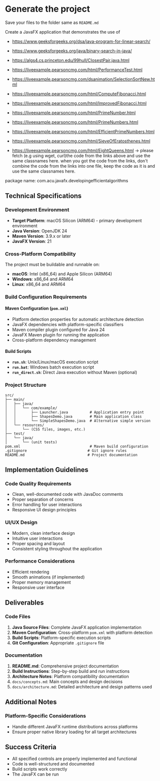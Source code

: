 
# Generate the project 

Save your files to the folder same as `README.md`

Create a JavaFX application that demonstrates the use of 


- https://www.geeksforgeeks.org/dsa/java-program-for-linear-search/
- https://www.geeksforgeeks.org/java/binary-search-in-java/
- https://algs4.cs.princeton.edu/99hull/ClosestPair.java.html

- https://liveexample.pearsoncmg.com/html/PerformanceTest.html
- https://liveexample.pearsoncmg.com/dsanimation/SelectionSortNew.html
- https://liveexample.pearsoncmg.com/html/ComputeFibonacci.html
- https://liveexample.pearsoncmg.com/html/ImprovedFibonacci.html
- https://liveexample.pearsoncmg.com/html/PrimeNumber.html
- https://liveexample.pearsoncmg.com/html/PrimeNumbers.html
- https://liveexample.pearsoncmg.com/html/EfficientPrimeNumbers.html
- https://liveexample.pearsoncmg.com/html/SieveOfEratosthenes.html
- https://liveexample.pearsoncmg.com/html/EightQueens.html
-> please fetch (e.g using wget, curl)the code from the links above and use the same classnames here.
when you got the code from the links, don't combine the code from the links into one file, keep the code as it is and use the same classnames here.

package name: com.acu.javafx.developingefficientalgorithms

## Technical Specifications

### Development Environment

- **Target Platform**: macOS Silicon (ARM64) - primary development environment
- **Java Version**: OpenJDK 24
- **Maven Version**: 3.9.x or later
- **JavaFX Version**: 21

### Cross-Platform Compatibility

The project must be buildable and runnable on:

- **macOS**: Intel (x86_64) and Apple Silicon (ARM64)
- **Windows**: x86_64 and ARM64
- **Linux**: x86_64 and ARM64

### Build Configuration Requirements

#### Maven Configuration (`pom.xml`)

- Platform detection properties for automatic architecture detection
- JavaFX dependencies with platform-specific classifiers
- Maven compiler plugin configured for Java 24
- JavaFX Maven plugin for running the application
- Cross-platform dependency management

#### Build Scripts

- **`run.sh`**: Unix/Linux/macOS execution script
- **`run.bat`**: Windows batch execution script
- **`run_direct.sh`**: Direct Java execution without Maven (optional)

### Project Structure

```text
src/
├── main/
│   ├── java/
│   │   └── com/example/
│   │       ├── Launcher.java          # Application entry point
│   │       ├── ShapesDemo.java        # Main application class
│   │       └── SimpleShapesDemo.java  # Alternative simple version
│   └── resources/
│       └── (CSS files, images, etc.)
├── test/
│   └── java/
│       └── (unit tests)
pom.xml                                # Maven build configuration
.gitignore                            # Git ignore rules
README.md                             # Project documentation
```

## Implementation Guidelines

### Code Quality Requirements

- Clean, well-documented code with JavaDoc comments
- Proper separation of concerns
- Error handling for user interactions
- Responsive UI design principles

### UI/UX Design

- Modern, clean interface design
- Intuitive user interactions
- Proper spacing and layout
- Consistent styling throughout the application

### Performance Considerations

- Efficient rendering
- Smooth animations (if implemented)
- Proper memory management
- Responsive user interface

## Deliverables

### Code Files

1. **Java Source Files**: Complete JavaFX application implementation
2. **Maven Configuration**: Cross-platform `pom.xml` with platform detection
3. **Build Scripts**: Platform-specific execution scripts
4. **Git Configuration**: Appropriate `.gitignore` file

### Documentation

1. **README.md**: Comprehensive project documentation
2. **Build Instructions**: Step-by-step build and run instructions
3. **Architecture Notes**: Platform compatibility documentation
4. `docs/concepts.md`: Main concepts and design decisions
5. `docs/architecture.md`: Detailed architecture and design patterns used

## Additional Notes

### Platform-Specific Considerations

- Handle different JavaFX runtime distributions across platforms
- Ensure proper native library loading for all target architectures

## Success Criteria

- All specified controls are properly implemented and functional
- Code is well-structured and documented
- Build scripts work correctly
- The JavaFX can be run 